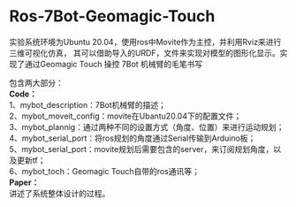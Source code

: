 # Ros-7Bot-Geomagic-Touch
实验系统环境为Ubuntu 20.04，使用ros中Movite作为主控，并利用Rviz来进行三维可视化仿真，  其可以借助导入的URDF，文件来实现对模型的图形化显示。实现了通过Geomagic Touch 操控 7Bot 机械臂的毛笔书写

包含两大部分：  
**Code：**  
1、mybot_description：7Bot机械臂的描述；  
2、mybot_moveit_config：movite在Ubantu20.04下的配置文件；  
3、mybot_plannig：通过两种不同的设置方式（角度、位置）来进行运动规划；  
4、mybot_serial_port：将ros规划的角度通过Serial传输到Arduino板；  
5、mybot_serial_port：movite规划后需要包含的server，来订阅规划角度，以及更新tf；  
6、mybot_toch：Geomagic Touch自带的ros通讯等；  
**Paper：**  
讲述了系统整体设计的过程。  
